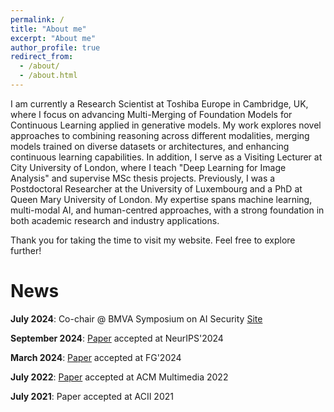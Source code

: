 ```yaml
---
permalink: /
title: "About me"
excerpt: "About me"
author_profile: true
redirect_from: 
  - /about/
  - /about.html
---
```


 I am currently a Research Scientist at Toshiba Europe in Cambridge, UK, where I focus on advancing Multi-Merging of Foundation Models for Continuous Learning applied in generative models. My work explores novel approaches to combining reasoning across different modalities, merging models trained on diverse datasets or architectures, and enhancing continuous learning capabilities. In addition, I serve as a Visiting Lecturer at City University of London, where I teach "Deep Learning for Image Analysis" and supervise MSc thesis projects. Previously, I was a Postdoctoral Researcher at the University of Luxembourg and a PhD at Queen Mary University of London. My expertise spans machine learning, multi-modal AI, and human-centred approaches, with a strong foundation in both academic research and industry applications.

Thank you for taking the time to visit my website. Feel free to explore further!

News
======
**July 2024**: Co-chair @ BMVA Symposium on AI Security [Site](https://www.bmva.org/meetings/25-07-16-AISecurity.html) 

**September 2024**: [Paper]([https://arxiv.org/abs/](https://nickyfot.github.io/hitchhickersguide.github.io/)) accepted at NeurIPS'2024

**March 2024**: [Paper](https://arxiv.org/abs/2310.16640) accepted at FG'2024

**July 2022**: [Paper](https://dl.acm.org/doi/10.1145/3503161.3548373) accepted at ACM Multimedia 2022

**July 2021**: Paper accepted at ACII 2021
